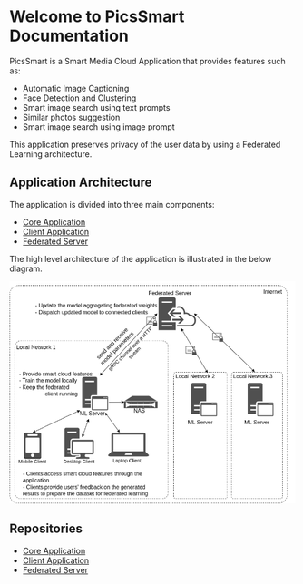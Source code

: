 # Welcome to PicsSmart Documentation

PicsSmart is a Smart Media Cloud Application that provides features such as:

- Automatic Image Captioning
- Face Detection and Clustering
- Smart image search using text prompts
- Similar photos suggestion
- Smart image search using image prompt

This application preserves privacy of the user data by using a Federated Learning architecture.

## Application Architecture

The application is divided into three main components:

- [Core Application](core.md)
- [Client Application](client.md)
- [Federated Server](fed-server.md)

The high level architecture of the application is illustrated in the below diagram.

![Architecture](./images/high_level_archi_diag.png)

## Repositories
- [Core Application](https://github.com/PicsSmart/picssmart-core.git)
- [Client Application](https://github.com/PicsSmart/picssmart-client.git)
- [Federated Server](https://github.com/PicsSmart/picssmart-fed-server.git)
